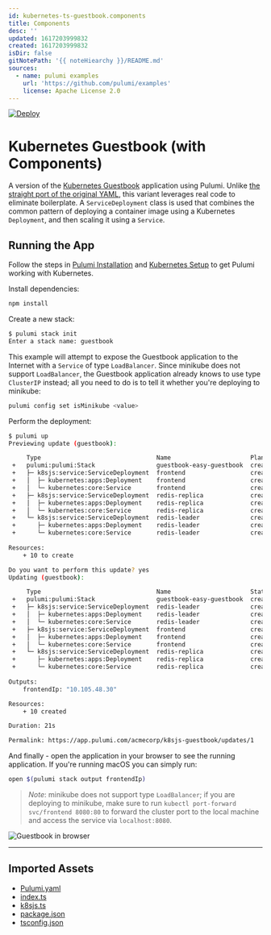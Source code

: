 ```yaml
---
id: kubernetes-ts-guestbook.components
title: Components
desc: ''
updated: 1617203999832
created: 1617203999832
isDir: false
gitNotePath: '{{ noteHiearchy }}/README.md'
sources:
  - name: pulumi examples
    url: 'https://github.com/pulumi/examples'
    license: Apache License 2.0
---
```

[![Deploy](https://get.pulumi.com/new/button.svg)](https://app.pulumi.com/new)

# Kubernetes Guestbook (with Components)

A version of the [Kubernetes Guestbook](https://kubernetes.io/docs/tutorials/stateless-application/guestbook/)
application using Pulumi. Unlike [the straight port of the original YAML](../simple), this variant
leverages real code to eliminate boilerplate. A `ServiceDeployment` class is used that combines the common pattern
of deploying a container image using a Kubernetes `Deployment`, and then scaling it using a `Service`.

## Running the App

Follow the steps in [Pulumi Installation](https://www.pulumi.com/docs/get-started/install/) and [Kubernetes Setup](https://www.pulumi.com/docs/intro/cloud-providers/kubernetes/setup/) to get Pulumi working with Kubernetes.

Install dependencies:

```sh
npm install
```

Create a new stack:

```sh
$ pulumi stack init
Enter a stack name: guestbook
```

This example will attempt to expose the Guestbook application to the Internet with a `Service` of
type `LoadBalancer`. Since minikube does not support `LoadBalancer`, the Guestbook application
already knows to use type `ClusterIP` instead; all you need to do is to tell it whether you're
deploying to minikube:

```sh
pulumi config set isMinikube <value>
```

Perform the deployment:

```sh
$ pulumi up
Previewing update (guestbook):

     Type                                Name                      Plan       
 +   pulumi:pulumi:Stack                 guestbook-easy-guestbook  create     
 +   ├─ k8sjs:service:ServiceDeployment  frontend                  create     
 +   │  ├─ kubernetes:apps:Deployment    frontend                  create     
 +   │  └─ kubernetes:core:Service       frontend                  create     
 +   ├─ k8sjs:service:ServiceDeployment  redis-replica             create     
 +   │  ├─ kubernetes:apps:Deployment    redis-replica             create     
 +   │  └─ kubernetes:core:Service       redis-replica             create     
 +   └─ k8sjs:service:ServiceDeployment  redis-leader              create     
 +      ├─ kubernetes:apps:Deployment    redis-leader              create     
 +      └─ kubernetes:core:Service       redis-leader              create     
 
Resources:
    + 10 to create

Do you want to perform this update? yes
Updating (guestbook):

     Type                                Name                      Status      
 +   pulumi:pulumi:Stack                 guestbook-easy-guestbook  created     
 +   ├─ k8sjs:service:ServiceDeployment  redis-leader              created     
 +   │  ├─ kubernetes:apps:Deployment    redis-leader              created     
 +   │  └─ kubernetes:core:Service       redis-leader              created     
 +   ├─ k8sjs:service:ServiceDeployment  frontend                  created     
 +   │  ├─ kubernetes:apps:Deployment    frontend                  created     
 +   │  └─ kubernetes:core:Service       frontend                  created     
 +   └─ k8sjs:service:ServiceDeployment  redis-replica             created     
 +      ├─ kubernetes:apps:Deployment    redis-replica             created     
 +      └─ kubernetes:core:Service       redis-replica             created     
 
Outputs:
    frontendIp: "10.105.48.30"

Resources:
    + 10 created

Duration: 21s

Permalink: https://app.pulumi.com/acmecorp/k8sjs-guestbook/updates/1
```

And finally - open the application in your browser to see the running application. If you're running
macOS you can simply run:

```sh
open $(pulumi stack output frontendIp)
```

> _Note_: minikube does not support type `LoadBalancer`; if you are deploying to minikube, make sure
> to run `kubectl port-forward svc/frontend 8080:80` to forward the cluster port to the local
> machine and access the service via `localhost:8080`.

![Guestbook in browser](./imgs/guestbook.png)

* * *

## Imported Assets

- [Pulumi.yaml](/assets/pulumi.yaml)
- [index.ts](/assets/index.ts)
- [k8sjs.ts](/assets/k8sjs.ts)
- [package.json](/assets/package.json)
- [tsconfig.json](/assets/tsconfig.json)

